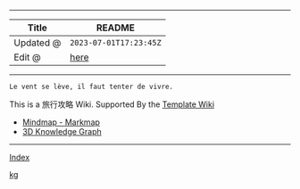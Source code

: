 -----

| Title     | README                                         |
| --------- | ---------------------------------------------- |
| Updated @ | `2023-07-01T17:23:45Z`                         |
| Edit @    | [here](https://github.com/junxnone/t/issues/1) |

-----

`Le vent se lève,
‌‍‍‌‍​‌‌‍​‍‌‌‌‌​‌‌‍‍‍​‌‍‍‍‍​‌‍‍‍‍​‌‍‍‌‍​‌‌‍​‍‍‌‌‌​‌‌‍‍‍​‌‌‌‍‍​‌‍‍‍‍​‌‍‍‌‍​‌‌‍​‌‌‌‌‍​‌‌‍‌​‍‌‌‌‌​‍‍‍‍‍​‍‍‍​‍‌​‌​‌‌‌​‌‌‌‌​‌‌‍il
faut tenter de vivre.`

This is a 旅行攻略 Wiki. Supported By the [Template
Wiki](https://junxnone.github.io/twiki/#/)

  - [Mindmap -
    Markmap](https://junxnone.github.io/jstools/mdmarkmap?md=https://junxnone.github.io/t/_sidebar.md)
  - [3D Knowledge
    Graph](https://junxnone.github.io/jstools/3dkg/?json=https://junxnone.github.io/t/kg.json)

-----

[Index](_sidebar.md ":include")

[kg](https://junxnone.github.io/jstools/3dkg/?json=https://junxnone.github.io/t/kg.json ":include :type=iframe width=100% height=800px")
